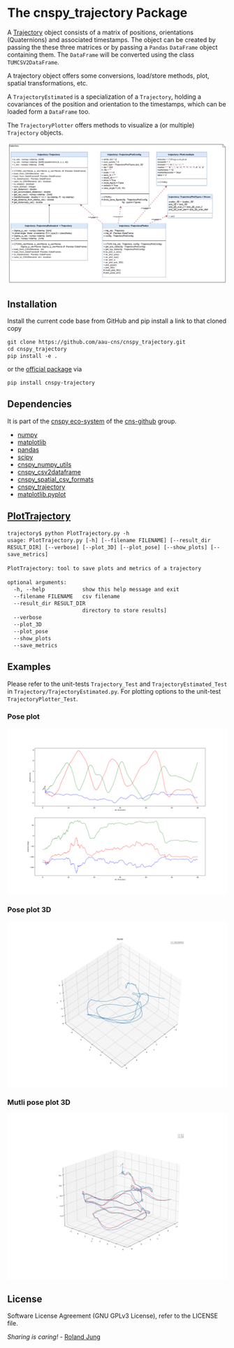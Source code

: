 # The cnspy_trajectory Package

A [Trajectory](./cnspy_trajectory/Trajectory.py) object consists of a matrix of positions, orientations (Quaternions) and associated timestamps.
The object can be created by passing the these three matrices or by passing a `Pandas` `DataFrame` object containing them. 
The `DataFrame` will be converted using the class `TUMCSV2DataFrame`.

A trajectory object offers some conversions, load/store methods, plot, spatial transformations, etc.  

A `TrajectoryEstimated` is a specialization of a `Trajectory`, holding a covariances of the position and orientation to the timestamps, which can be loaded form a `DataFrame` too.

The `TrajectoryPlotter` offers methods to visualize a (or multiple) `Trajectory` objects.

![class_diagram](./doc/class_diagram.png "folder structure")


## Installation

Install the current code base from GitHub and pip install a link to that cloned copy
```
git clone https://github.com/aau-cns/cnspy_trajectory.git
cd cnspy_trajectory
pip install -e .
```
or the [official package](https://pypi.org/project/cnspy-trajectory/) via
```commandline
pip install cnspy-trajectory
```


## Dependencies

It is part of the [cnspy eco-system](hhttps://github.com/aau-cns/cnspy_eco_system_test) of the [cns-github](https://github.com/aau-cns) group.  

* [numpy]()
* [matplotlib]()
* [pandas]()
* [scipy]()
* [cnspy_numpy_utils](https://github.com/aau-cns/cnspy_numpy_utils)
* [cnspy_csv2dataframe](https://github.com/aau-cns/cnspy_csv2dataframe)
* [cnspy_spatial_csv_formats](https://github.com/aau-cns/cnspy_spatial_csv_formats)
* [cnspy_trajectory](https://github.com/aau-cns/cnspy_trajectory)  
* [matplotlib.pyplot]()

## [PlotTrajectory](./PlotTrajectory.py)

```commandline
trajectory$ python PlotTrajectory.py -h
usage: PlotTrajectory.py [-h] [--filename FILENAME] [--result_dir RESULT_DIR] [--verbose] [--plot_3D] [--plot_pose] [--show_plots] [--save_metrics]

PlotTrajectory: tool to save plots and metrics of a trajectory

optional arguments:
  -h, --help            show this help message and exit
  --filename FILENAME   csv filename
  --result_dir RESULT_DIR
                        directory to store results]
  --verbose
  --plot_3D
  --plot_pose
  --show_plots
  --save_metrics
```

## Examples

Please refer to the unit-tests `Trajectory_Test` and `TrajectoryEstimated_Test` in `Trajectory/TrajectoryEstimated.py`.
For plotting options to the unit-test `TrajectoryPlotter_Test`.

### Pose plot
![pose](./doc/pose_plot.png "folder structure")

### Pose plot 3D
![plot3d](./doc/plot_3D.png "folder structure")

### Mutli pose plot 3D
![multi](./doc/multi.png "folder structure")


## License

Software License Agreement (GNU GPLv3  License), refer to the LICENSE file.

*Sharing is caring!* - [Roland Jung](https://github.com/jungr-ait)  
